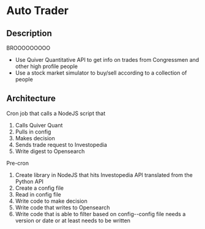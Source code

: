 # Auto Trader

## Description

BROOOOOOOOO

- Use Quiver Quantitative API to get info on trades from Congressmen and other high profile people
- Use a stock market simulator to buy/sell according to a collection of people

## Architecture

Cron job that calls a NodeJS script that

1. Calls Quiver Quant
2. Pulls in config
3. Makes decision
4. Sends trade request to Investopedia
5. Write digest to Opensearch

Pre-cron

1. Create library in NodeJS that hits Investopedia API translated from the Python API
2. Create a config file
3. Read in config file
4. Write code to make decision
5. Write code that writes to Opensearch
6. Write code that is able to filter based on config--config file needs a version or date or at least needs to be written
